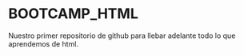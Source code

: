 # BOOTCAMP_HTML
Nuestro primer repositorio de github para llebar adelante todo lo que aprendemos de html.